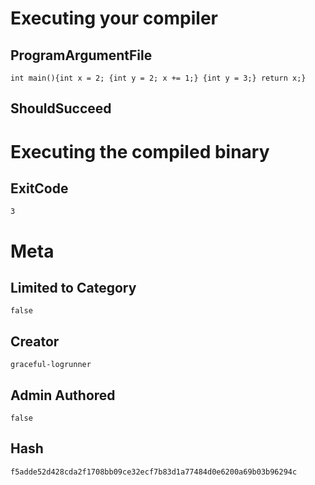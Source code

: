 # Executing your compiler

## ProgramArgumentFile

```
int main(){int x = 2; {int y = 2; x += 1;} {int y = 3;} return x;}
```

## ShouldSucceed

# Executing the compiled binary

## ExitCode

```
3
```

# Meta

## Limited to Category

```
false
```

## Creator

```
graceful-logrunner
```

## Admin Authored

```
false
```

## Hash

```
f5adde52d428cda2f1708bb09ce32ecf7b83d1a77484d0e6200a69b03b96294c
```
